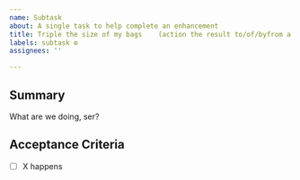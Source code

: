 ```yaml
---
name: Subtask
about: A single task to help complete an enhancement
title: Triple the size of my bags    (action the result to/of/byfrom a thing)
labels: subtask ⚙️
assignees: ''

---
```


## Summary
What are we doing, ser? 

## Acceptance Criteria
- [ ] X happens
